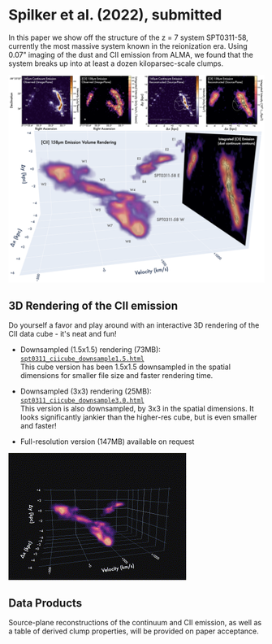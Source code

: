 Spilker et al. (2022), submitted
=======================================

In this paper we show off the structure of the z = 7 system SPT0311-58, currently the most massive system known in the reionization era. Using 0.07" imaging of the dust and CII emission from ALMA, we found that the system breaks up into at least a dozen kiloparsec-scale clumps.

![Data and source structure](spt0311_overview.png)


3D Rendering of the CII emission
--------------------------------

Do yourself a favor and play around with an interactive 3D rendering of the CII data cube - it's neat and fun!

- Downsampled (1.5x1.5) rendering (73MB): [``spt0311_ciicube_downsample1.5.html``](https://htmlpreview.github.io/?https://github.com/spt-smg/publicdata/blob/master/spilker2022_SPT0311-58_z7_clumps/spt0311_ciicube_downsample1.5.html)\
  This cube version has been 1.5x1.5 downsampled in the spatial dimensions for smaller file size and faster rendering time.

- Downsampled (3x3) rendering (25MB): [``spt0311_ciicube_downsample3.0.html``](https://htmlpreview.github.io/?https://github.com/spt-smg/publicdata/blob/master/spilker2022_SPT0311-58_z7_clumps/spt0311_ciicube_downsample3.0.html)\
  This version is also downsampled, by 3x3 in the spatial dimensions. It looks significantly jankier than the higher-res cube, but is even smaller and faster!
  
- Full-resolution version (147MB) available on request
  
  
![Nifty cube rotation](cube_rotate.gif)



Data Products
-------------

Source-plane reconstructions of the continuum and CII emission, as well as a table of derived clump properties, will be provided on paper acceptance.